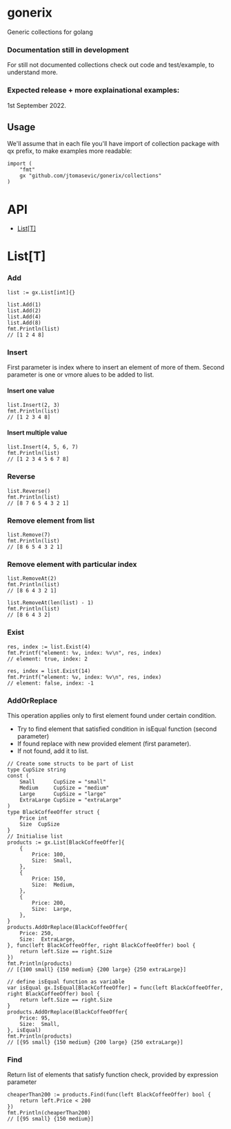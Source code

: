 # gonerix
Generic collections for golang

### Documentation still in development 

For still not documented collections check out code and test/example, to understand more. 

### Expected release + more explainational examples: 
1st September 2022.
## Usage

We'll assume that in each file you'll have import of collection package with qx prefix, to make examples more readable:
```
import (
	"fmt"
	gx "github.com/jtomasevic/gonerix/collections"
)
```
# API
- [List[T]](https://github.com/jtomasevic/gonerix/edit/main/README.md#listt)

# List[T]

### Add
```
list := gx.List[int]{}

list.Add(1)
list.Add(2)
list.Add(4)
list.Add(8)
fmt.Println(list)
// [1 2 4 8]
```
### Insert
First parameter is index where to insert an element of more of them.
Second parameter is one or vmore alues to be added to list.
#### Insert one value
```
list.Insert(2, 3)
fmt.Println(list)
// [1 2 3 4 8]
```
#### Insert multiple value
```
list.Insert(4, 5, 6, 7)
fmt.Println(list)
// [1 2 3 4 5 6 7 8]
````
### Reverse
```
list.Reverse()
fmt.Println(list)
// [8 7 6 5 4 3 2 1]
```
### Remove element from list
```
list.Remove(7)
fmt.Println(list)
// [8 6 5 4 3 2 1]
```
### Remove element with particular index
```
list.RemoveAt(2)
fmt.Println(list)
// [8 6 4 3 2 1]

list.RemoveAt(len(list) - 1)
fmt.Println(list)
// [8 6 4 3 2]
```
### Exist
```
res, index := list.Exist(4)
fmt.Printf("element: %v, index: %v\n", res, index)
// element: true, index: 2

res, index = list.Exist(14)
fmt.Printf("element: %v, index: %v\n", res, index)
// element: false, index: -1
```

### AddOrReplace
This operation applies only to first element found under certain condition.
- Try to find element that satisfied condition in isEqual function (second parameter)
- If found replace with new provided element (first parameter).
- If not found, add it to list.
```
// Create some structs to be part of List
type CupSize string
const (
	Small      CupSize = "small"
	Medium     CupSize = "medium"
	Large      CupSize = "large"
	ExtraLarge CupSize = "extraLarge"
)
type BlackCoffeeOffer struct {
	Price int
	Size  CupSize
}
// Initialise list
products := gx.List[BlackCoffeeOffer]{
	{
		Price: 100,
		Size:  Small,
	},
	{
		Price: 150,
		Size:  Medium,
	},
	{
		Price: 200,
		Size:  Large,
	},
}
products.AddOrReplace(BlackCoffeeOffer{
	Price: 250,
	Size:  ExtraLarge,
}, func(left BlackCoffeeOffer, right BlackCoffeeOffer) bool {
	return left.Size == right.Size
})
fmt.Println(products)
// [{100 small} {150 medium} {200 large} {250 extraLarge}]

// define isEqual function as variable
var isEqual gx.IsEqual[BlackCoffeeOffer] = func(left BlackCoffeeOffer, right BlackCoffeeOffer) bool {
	return left.Size == right.Size
}
products.AddOrReplace(BlackCoffeeOffer{
	Price: 95,
	Size:  Small,
}, isEqual)
fmt.Println(products)
// [{95 small} {150 medium} {200 large} {250 extraLarge}]
```
### Find
Return list of elements that satisfy function check, provided by expression parameter
```
cheaperThan200 := products.Find(func(left BlackCoffeeOffer) bool {
	return left.Price < 200
})
fmt.Println(cheaperThan200)
// [{95 small} {150 medium}]
```

